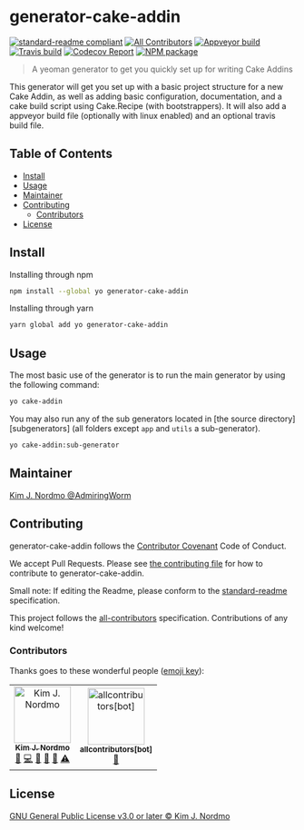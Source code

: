 # generator-cake-addin

[![standard-readme compliant][]][standard-readme]
[![All Contributors](https://img.shields.io/badge/all_contributors-2-orange.svg?style=flat-square)](#contributors)
[![Appveyor build][appveyorimage]][appveyor]
[![Travis build][travisimage]][travis]
[![Codecov Report][codecovimage]][codecov]
[![NPM package][npmimage]][npm]

> A yeoman generator to get you quickly set up for writing Cake Addins

This generator will get you set up with a basic project structure for
a new Cake Addin, as well as adding basic configuration, documentation,
and a cake build script using Cake.Recipe (with bootstrappers).
It will also add a appveyor build file (optionally with linux enabled) and
an optional travis build file.

## Table of Contents

- [Install](#install)
- [Usage](#usage)
- [Maintainer](#maintainer)
- [Contributing](#contributing)
  - [Contributors](#contributors)
- [License](#license)

## Install

Installing through npm

```sh
npm install --global yo generator-cake-addin
```

Installing through yarn

```sh
yarn global add yo generator-cake-addin
```

## Usage

The most basic use of the generator is to run the main generator by using the following command:

```sh
yo cake-addin
```

You may also run any of the sub generators located in [the source directory][subgenerators] (all folders except `app` and `utils` a sub-generator).

```sh
yo cake-addin:sub-generator
```

## Maintainer

[Kim J. Nordmo @AdmiringWorm][maintainer]

## Contributing

generator-cake-addin follows the [Contributor Covenant][contrib-covenant] Code of Conduct.

We accept Pull Requests.
Please see [the contributing file][contributing] for how to contribute to generator-cake-addin.

Small note: If editing the Readme, please conform to the [standard-readme][] specification.

This project follows the [all-contributors][] specification. Contributions of any kind welcome!

### Contributors

Thanks goes to these wonderful people ([emoji key][emoji-key]):

<!-- ALL-CONTRIBUTORS-LIST:START - Do not remove or modify this section -->
<!-- prettier-ignore -->
<table><tr><td align="center"><a href="https://github.com/AdmiringWorm"><img src="https://avatars3.githubusercontent.com/u/1474648?v=4" width="100px;" alt="Kim J. Nordmo"/><br /><sub><b>Kim J. Nordmo</b></sub></a><br /><a href="#maintenance-AdmiringWorm" title="Maintenance">🚧</a> <a href="https://github.com/WormieCorp/generator-cake-addin/commits?author=AdmiringWorm" title="Code">💻</a> <a href="https://github.com/WormieCorp/generator-cake-addin/commits?author=AdmiringWorm" title="Documentation">📖</a> <a href="#ideas-AdmiringWorm" title="Ideas, Planning, & Feedback">🤔</a> <a href="#review-AdmiringWorm" title="Reviewed Pull Requests">👀</a> <a href="https://github.com/WormieCorp/generator-cake-addin/commits?author=AdmiringWorm" title="Tests">⚠️</a></td><td align="center"><a href="https://github.com/apps/allcontributors"><img src="https://avatars0.githubusercontent.com/in/23186?v=4" width="100px;" alt="allcontributors[bot]"/><br /><sub><b>allcontributors[bot]</b></sub></a><br /><a href="https://github.com/WormieCorp/generator-cake-addin/commits?author=allcontributors[bot]" title="Documentation">📖</a></td></tr></table>

<!-- ALL-CONTRIBUTORS-LIST:END -->

## License

[GNU General Public License v3.0 or later © Kim J. Nordmo][license]

[all-contributors]: https://github.com/all-contributors/all-contributors
[appveyor]: https://ci.appveyor.com/project/admiringworm/generator-cake-addin
[appveyorimage]: https://img.shields.io/appveyor/ci/admiringworm/generator-cake-addin.svg?logo=appveyor&style=flat-square
[codecov]: https://codecov.io/gh/WormieCorp/generator-cake-addin
[codecovimage]: https://img.shields.io/codecov/c/github/WormieCorp/generator-cake-addin.svg?logo=codecov&style=flat-square
[contrib-covenant]: https://www.contributor-covenant.org/version/1/4/code-of-conduct
[contributing]: CONTRIBUTING.md
[emoji-key]: https://allcontributors.org/docs/en/emoji-key
[maintainer]: https://github.com/AdmiringWorm
[npm]: https://www.npmjs.com/package/generator-cake-addin
[npmimage]: https://img.shields.io/npm/v/generator-cake-addin.svg?logo=npm&style=flat-square
[license]: LICENSE
[subgenerator]: https://github.com/WormieCorp/generator-cake-addin/tree/develop/src
[standard-readme]: https://github.com/RichardLitt/standard-readme
[standard-readme compliant]: https://img.shields.io/badge/readme%20style-standard-brightgreen.svg?style=flat-square
[travis]: https://travis-ci.org/WormieCorp/generator-cake-addin
[travisimage]: https://img.shields.io/travis/WormieCorp/generator-cake-addin.svg?logo=travis&style=flat-square
